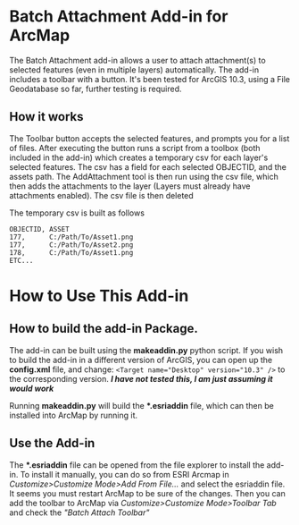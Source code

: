 # Batch Attachment Add-in for ArcMap
The Batch Attachment add-in allows a user to attach attachment(s) to selected features (even in multiple layers) automatically. The add-in includes a toolbar with a button. It's been tested for ArcGIS 10.3, using a File Geodatabase so far, further testing is required.

## How it works
The Toolbar button accepts the selected features, and prompts you for a list of files.  After executing the button runs a script from a toolbox (both included in the add-in) which creates a temporary csv for each layer's selected features. The csv has a field for each selected OBJECTID, and the assets path. The AddAttachment tool is then run using the csv file, which then adds the attachments to the layer (Layers must already have attachments enabled). The csv file is then deleted

The temporary csv is built as follows
```
OBJECTID, ASSET
177,      C:/Path/To/Asset1.png
177,      C:/Path/To/Asset2.png
178,      C:/Path/To/Asset1.png
ETC...
```
# How to Use This Add-in
## How to build the add-in Package.
The add-in can be built using the **makeaddin.py** python script.  If you wish to build the add-in in a different version of ArcGIS, you can open up the **config.xml** file, and change:
`<Target name="Desktop" version="10.3" />`
to the corresponding version. *__I have not tested this, I am just assuming it would work__*

Running **makeaddin.py** will build the __*.esriaddin__ file, which can then be installed into ArcMap by running it.

## Use the Add-in
The __*.esriaddin__ file can be opened from the file explorer to install the add-in.  To install it manually, you can do so from ESRI Arcmap in *Customize>Customize Mode>Add From File...* and select the esriaddin file.  It seems you must restart ArcMap to be sure of the changes.  Then you can add the toolbar to ArcMap via *Customize>Customize Mode>Toolbar Tab* and check the *"Batch Attach Toolbar"*


